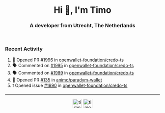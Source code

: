 <h1 align="center">Hi 👋, I'm Timo</h1>
<h3 align="center">A developer from Utrecht, The Netherlands</h3>
<br/>
<!-- https://github.com/rahuldkjain/github-profile-readme-generator --!>

<!--  <p align="left"><img src="https://github-readme-stats.vercel.app/api?username=timoglastra&show_icons=true&count_private=true&" alt="timoglastra" /></p> --!>

<!--
Github language stats
<p align="left"><img src="https://github-readme-stats.vercel.app/api/top-langs/?username=timoglastra&layout=compact" alt="timoglastra" /><p>
-->

<!-- Codestats language stats -->
<!-- <p align="left"><img src="https://codestats-readme.vercel.app/api/top-langs/?username=timoglastra&layout=compact&language_count=12" alt="timoglastra" /><p>    --!>
  
<h3>Recent Activity</h3>

<!--START_SECTION:activity-->
1. 💪 Opened PR [#1996](https://github.com/openwallet-foundation/credo-ts/pull/1996) in [openwallet-foundation/credo-ts](https://github.com/openwallet-foundation/credo-ts)
2. 🗣 Commented on [#1995](https://github.com/openwallet-foundation/credo-ts/issues/1995#issuecomment-2288195333) in [openwallet-foundation/credo-ts](https://github.com/openwallet-foundation/credo-ts)
3. 🗣 Commented on [#1989](https://github.com/openwallet-foundation/credo-ts/pull/1989#issuecomment-2288178115) in [openwallet-foundation/credo-ts](https://github.com/openwallet-foundation/credo-ts)
4. 💪 Opened PR [#135](https://github.com/animo/paradym-wallet/pull/135) in [animo/paradym-wallet](https://github.com/animo/paradym-wallet)
5. ❗ Opened issue [#1990](https://github.com/openwallet-foundation/credo-ts/issues/1990) in [openwallet-foundation/credo-ts](https://github.com/openwallet-foundation/credo-ts)
<!--END_SECTION:activity-->

---

<p align="center">
<a href="https://twitter.com/timoglastra" target="blank"><img align="center" src="https://cdn.jsdelivr.net/npm/simple-icons@3.0.1/icons/twitter.svg" alt="timoglastra" height="30" width="30" /></a>
<a href="https://linkedin.com/in/timoglastra" target="blank"><img align="center" src="https://cdn.jsdelivr.net/npm/simple-icons@3.0.1/icons/linkedin.svg" alt="timoglastra" height="30" width="30" /></a>
</p>




